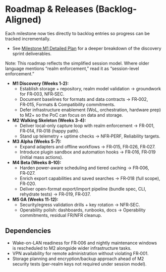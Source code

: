# Roadmap & Releases (Backlog-Aligned)

Each milestone now ties directly to backlog entries so progress can be tracked incrementally.

- See [Milestone M1 Detailed Plan](./M1_detailed_plan.md) for a deeper breakdown of the discovery sprint deliverables.

Note: This roadmap reflects the simplified session model. Where older language
mentions “realm enforcement,” read it as “session-level enforcement.”

- **M1 Discovery (Weeks 1‑2):**
  - Establish storage + repository, realm model validation → groundwork for FR‑003, NFR‑SEC.
  - Document baselines for formats and data contracts → FR‑002, FR‑015, Formats & Compatibility commitments.
  - Defer infrastructure enablement (WoL, orchestration, hardware prep) to M2+ so the PoC can focus on data and storage.
- **M2 Walking Skeleton (Weeks 3‑4):**
  - Deliver local-only capture loop with realm enforcement → FR‑001, FR‑014, FR‑018 (happy path).
  - Stand up telemetry + uptime checks → NFR‑PERF, Reliability targets.
- **M3 Alpha (Weeks 5‑7):**
  - Expand adapters and offline workflows → FR‑015, FR‑026, FR‑027.
  - Introduce plugin sandbox and automation hooks → FR‑016, FR‑019 (initial mass actions).
- **M4 Beta (Weeks 8–10):**
  - Harden power-aware scheduling and tiered caching → FR‑006, FR‑027.
  - Enrich export capabilities and saved searches → FR‑018 (full scope), FR‑020.
  - Deliver open-format export/import pipeline (bundle spec, CLI, rehydrate tests) → FR‑019, FR‑037.
- **M5 GA (Weeks 11‑12):**
  - Security/egress validation drills + key rotation → NFR‑SEC.
  - Operability polish: dashboards, runbooks, docs → Operability commitments, residual FR/NFR cleanup.

## Dependencies
- Wake-on-LAN readiness for FR‑006 and nightly maintenance windows is rescheduled to M2 alongside wider infrastructure tasks.
- VPN availability for remote administration without violating FR‑001.
 - Storage planning and encryption/backup approach ahead of M2 security tests (per-realm keys not required under session model).
